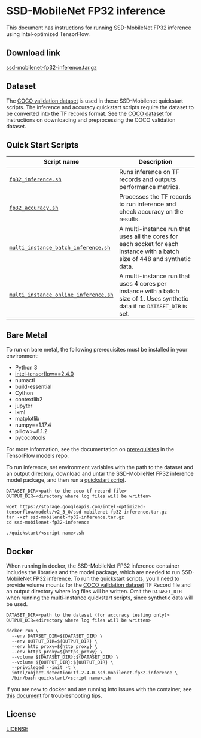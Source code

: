 <!--- 0. Title -->
# SSD-MobileNet FP32 inference

<!-- 10. Description -->

This document has instructions for running SSD-MobileNet FP32 inference using
Intel-optimized TensorFlow.


<!--- 20. Download link -->
## Download link

[ssd-mobilenet-fp32-inference.tar.gz](https://storage.googleapis.com/intel-optimized-tensorflow/models/v2_3_0/ssd-mobilenet-fp32-inference.tar.gz)

<!--- 30. Datasets -->
## Dataset

The [COCO validation dataset](http://cocodataset.org) is used in these
SSD-Mobilenet quickstart scripts. The inference and accuracy quickstart scripts require the dataset to be converted into the TF records format.
See the [COCO dataset](/datasets/coco/README.md) for instructions on
downloading and preprocessing the COCO validation dataset.


<!--- 40. Quick Start Scripts -->
## Quick Start Scripts

| Script name | Description |
|-------------|-------------|
| [`fp32_inference.sh`](fp32_inference.sh) | Runs inference on TF records and outputs performance metrics. |
| [`fp32_accuracy.sh`](fp32_accuracy.sh) | Processes the TF records to run inference and check accuracy on the results. |
| [`multi_instance_batch_inference.sh`](multi_instance_batch_inference.sh) | A multi-instance run that uses all the cores for each socket for each instance with a batch size of 448 and synthetic data. |
| [`multi_instance_online_inference.sh`](multi_instance_online_inference.sh) | A multi-instance run that uses 4 cores per instance with a batch size of 1. Uses synthetic data if no `DATASET_DIR` is set. |

<!--- 50. Bare Metal -->
## Bare Metal

To run on bare metal, the following prerequisites must be installed in your environment:
* Python 3
* [intel-tensorflow==2.4.0](https://pypi.org/project/intel-tensorflow/)
* numactl
* build-essential
* Cython
* contextlib2
* jupyter
* lxml
* matplotlib
* numpy==1.17.4
* pillow>=8.1.2
* pycocotools

For more information, see the documentation on [prerequisites](https://github.com/tensorflow/models/blob/6c21084503b27a9ab118e1db25f79957d5ef540b/research/object_detection/g3doc/installation.md#installation)
in the TensorFlow models repo.

To run inference, set environment variables with the path to the dataset
and an output directory, download and untar the SSD-MobileNet FP32
inference model package, and then run a [quickstart script](#quick-start-scripts).
```
DATASET_DIR=<path to the coco tf record file>
OUTPUT_DIR=<directory where log files will be written>

wget https://storage.googleapis.com/intel-optimized-tensorflow/models/v2_3_0/ssd-mobilenet-fp32-inference.tar.gz
tar -xzf ssd-mobilenet-fp32-inference.tar.gz
cd ssd-mobilenet-fp32-inference

./quickstart/<script name>.sh
```

<!-- 60. Docker -->
## Docker

When running in docker, the SSD-MobileNet FP32 inference container includes the
libraries and the model package, which are needed to run SSD-MobileNet FP32
inference. To run the quickstart scripts, you'll need to provide volume mounts for the
[COCO validation dataset](/datasets/coco/README.md) TF Record file and an output directory
where log files will be written. Omit the `DATASET_DIR` when running the multi-instance
quickstart scripts, since synthetic data will be used.

```
DATASET_DIR=<path to the dataset (for accuracy testing only)>
OUTPUT_DIR=<directory where log files will be written>

docker run \
  --env DATASET_DIR=${DATASET_DIR} \
  --env OUTPUT_DIR=${OUTPUT_DIR} \
  --env http_proxy=${http_proxy} \
  --env https_proxy=${https_proxy} \
  --volume ${DATASET_DIR}:${DATASET_DIR} \
  --volume ${OUTPUT_DIR}:${OUTPUT_DIR} \
  --privileged --init -t \
  intel/object-detection:tf-2.4.0-ssd-mobilenet-fp32-inference \
  /bin/bash quickstart/<script name>.sh
```

If you are new to docker and are running into issues with the container,
see [this document](https://github.com/IntelAI/models/tree/master/docs/general/docker.md)
for troubleshooting tips.

<!--- 80. License -->
## License

[LICENSE](/LICENSE)


